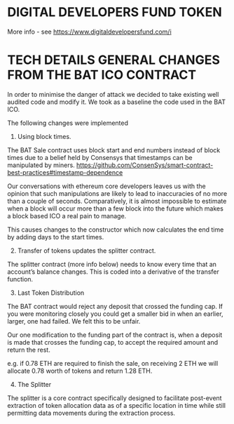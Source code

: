 DIGITAL DEVELOPERS FUND TOKEN
=====================================================
More info - see https://www.digitaldevelopersfund.com/i


TECH DETAILS GENERAL CHANGES FROM THE BAT ICO CONTRACT
=====================================================

In order to minimise the danger of attack we decided to take existing well audited code and modify it. We took as a baseline the code used in the BAT ICO.

The following changes were implemented

1. Using block times.

The BAT Sale contract uses block start and end numbers instead of block times due to a belief held by Consensys that timestamps can be manipulated by miners. 
https://github.com/ConsenSys/smart-contract-best-practices#timestamp-dependence

Our conversations with ethereum core developers leaves us with the opinion that such manipulations are likely to lead to inaccuracies of no more than a couple of seconds. Comparatively, it is almost impossible to estimate when a block will occur more than a few block into the future which makes a block based ICO a real pain to manage.

This causes changes to the constructor which now calculates the end time by adding <duration> days to the start times.

2. Transfer of tokens updates the splitter contract.

The splitter contract (more info below) needs to know every time that an account’s balance changes. This is coded into a derivative of the transfer function.

3. Last Token Distribution

The BAT contract would reject any deposit that crossed the funding cap. If you were monitoring closely you could get a smaller bid in when an earlier, larger, one had failed. We felt this to be unfair.

Our one modification to the funding part of the contract is, when a deposit is made that crosses the funding cap, to accept the required amount and return the rest.

e.g. if 0.78 ETH are required to finish the sale, on receiving 2 ETH we will allocate 0.78 worth of tokens and return 1.28 ETH.

4. The Splitter

The splitter is a core contract specifically designed to facilitate post-event extraction of token allocation data as of a specific location in time while still permitting data movements during the extraction process.

